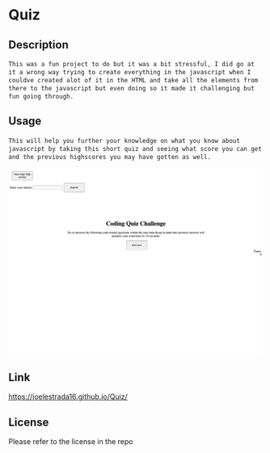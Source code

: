 # Quiz

## Description
    This was a fun project to do but it was a bit stressful, I did go at it a wrong way trying to create everything in the javascript when I couldve created alot of it in the HTML and take all the elements from there to the javascript but even doing so it made it challenging but fun going through.

## Usage
    This will help you further your knowledge on what you know about javascript by taking this short quiz and seeing what score you can get and the previous highscores you may have gotten as well.

![Quiz](assets/Quiz.html.png)

## Link

https://joelestrada16.github.io/Quiz/

## License
Please refer to the license in the repo